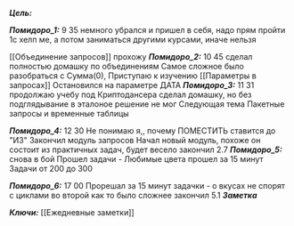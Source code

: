 
***Цель:***  

***Помидоро_1:*** 9 35
немного убрался и пришел в себя, надо прям пройти 1с хелп ме, а потом заниматься другими курсами, иначе нельзя

[[Объединение запросов]] прохожу
***Помидоро_2:***  10 45
	сделал полностью домашку по объединениям
	Самое сложное было разобраться с Сумма(0),
	Приступаю к изучению [[Параметры в запросах]]
	Остановился на параметре ДАТА
***Помидоро_3:***  11 31
	продолжаю учебу под Криптодансера
	сделал домашку, но без подглядывание в эталоное решение не мог
	Следующая тема
	Пакетные запросы и временные таблицы
	
***Помидоро_4:***  12 30
Не понимаю я,, почему ПОМЕСТИТЬ ставится до "ИЗ"
Закончил модуль запросов
Начал новый модуль, похоже он состоит из практичных задач, будет весело
закончил 2.7
***Помидоро_5:*** 
снова в бой
Прошел задачи - Любимые цвета
прошел за 15 минут Задачи от 200 до 300


***Помидоро_6:***  17 00
Прорешал за 15 минут задачки - о вкусах не спорят
с циклами во второй как то было сложнее
закончил 5.1
***Заметка*** 


***Ключи:*** [[Ежедневные заметки]]